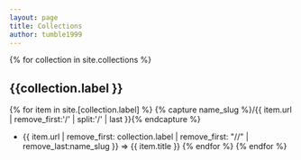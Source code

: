 ```yaml
---
layout: page
title: Collections
author: tumble1999
---
```


{% for collection in site.collections %}
## {{collection.label }}
{% for item in site.[collection.label] %}
{% capture name_slug %}/{{ item.url | remove_first:'/' | split:'/' | last }}{% endcapture %}
* {{ item.url | remove_first: collection.label | remove_first: "//" | remove_last:name_slug }} => {{ item.title }}
{% endfor %}
{% endfor %}
